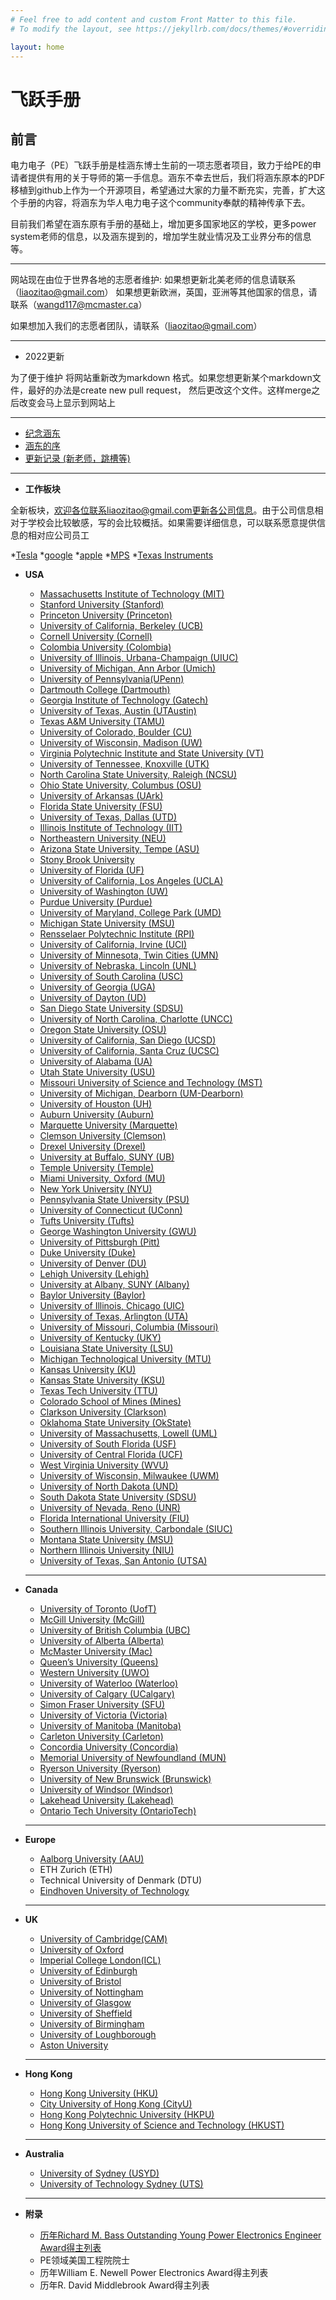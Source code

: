 ```yaml
---
# Feel free to add content and custom Front Matter to this file.
# To modify the layout, see https://jekyllrb.com/docs/themes/#overriding-theme-defaults

layout: home
---
```

# 飞跃手册

## **前言**

电力电子（PE）飞跃手册是桂涵东博士生前的一项志愿者项目，致力于给PE的申请者提供有用的关于导师的第一手信息。涵东不幸去世后，我们将涵东原本的PDF移植到github上作为一个开源项目，希望通过大家的力量不断充实，完善，扩大这个手册的内容，将涵东为华人电力电子这个community奉献的精神传承下去。

目前我们希望在涵东原有手册的基础上，增加更多国家地区的学校，更多power system老师的信息，以及涵东提到的，增加学生就业情况及工业界分布的信息等。

---

网站现在由位于世界各地的志愿者维护:
如果想更新北美老师的信息请联系（liaozitao@gmail.com）
如果想更新欧洲，英国，亚洲等其他国家的信息，请联系（wangd117@mcmaster.ca）

如果想加入我们的志愿者团队，请联系（liaozitao@gmail.com）

---
* 2022更新

为了便于维护 将网站重新改为markdown 格式。如果您想更新某个markdown文件，最好的办法是create new pull request， 然后更改这个文件。这样merge之后改变会马上显示到网站上

---
* [纪念涵东](https://handonggui.github.io/)
* [涵东的序](https://zliao555.github.io/flying-brochure/handong_intro)
* [更新记录 (新老师，跳槽等)](https://zliao555.github.io/flying-brochure/updates)

---
* **工作板块**

全新板块，欢迎各位联系liaozitao@gmail.com更新各公司信息。由于公司信息相对于学校会比较敏感，写的会比较概括。如果需要详细信息，可以联系愿意提供信息的相对应公司员工

*[Tesla](https://zliao555.github.io/flying-brochure/tesla)
*[google](https://zliao555.github.io/flying-brochure/google)
*[apple](https://zliao555.github.io/flying-brochure/apple)
*[MPS](https://zliao555.github.io/flying-brochure/mps)
*[Texas Instruments](https://zliao555.github.io/flying-brochure/ti)




* **USA**
  * [Massachusetts Institute of Technology (MIT)](https://zliao555.github.io/flying-brochure/mit)
  * [Stanford University (Stanford)](https://zliao555.github.io/flying-brochure/stanford)
  * [Princeton University (Princeton)](https://zliao555.github.io/flying-brochure/princeton) 
  * [University of California, Berkeley (UCB)](https://zliao555.github.io/flying-brochure/ucb) 
  * [Cornell University (Cornell)](https://zliao555.github.io/flying-brochure/cornell) 
  * [Colombia University (Colombia)](https://zliao555.github.io/flying-brochure/colombia) 
  * [University of Illinois, Urbana-Champaign (UIUC)](https://zliao555.github.io/flying-brochure/uiuc)
  * [University of Michigan, Ann Arbor (Umich)](https://zliao555.github.io/flying-brochure/umich)
  * [University of Pennsylvania(UPenn)](https://zliao555.github.io/flying-brochure/upenn)
  * [Dartmouth College (Dartmouth)](https://zliao555.github.io/flying-brochure/dartmouth) 
  * [Georgia Institute of Technology (Gatech)](https://zliao555.github.io/flying-brochure/gatech) 
  * [University of Texas, Austin (UTAustin)](https://zliao555.github.io/flying-brochure/utaustin)
  * [Texas A&M University (TAMU)](https://zliao555.github.io/flying-brochure/tamu) 
  * [University of Colorado, Boulder (CU)](https://zliao555.github.io/flying-brochure/cuboulder)
  * [University of Wisconsin, Madison (UW)](https://zliao555.github.io/flying-brochure/uwmadison)
  * [Virginia Polytechnic Institute and State University (VT)](https://zliao555.github.io/flying-brochure/vt) 
  * [University of Tennessee, Knoxville (UTK)](https://zliao555.github.io/flying-brochure/utk) 
  * [North Carolina State University, Raleigh (NCSU)](https://zliao555.github.io/flying-brochure/ncsu) 
  * [Ohio State University, Columbus (OSU)](https://zliao555.github.io/flying-brochure/ohio-state) 
  * [University of Arkansas (UArk)](https://zliao555.github.io/flying-brochure/uark)  
  * [Florida State University (FSU)](https://zliao555.github.io/flying-brochure/fsu) 
  * [University of Texas, Dallas (UTD)](https://zliao555.github.io/flying-brochure/utd) 
  * [Illinois Institute of Technology (IIT)](https://zliao555.github.io/flying-brochure/iit)
  * [Northeastern University (NEU)](https://zliao555.github.io/flying-brochure/neu)
  * [Arizona State University, Tempe (ASU)](https://zliao555.github.io/flying-brochure/asu)
  * [Stony Brook University](https://zliao555.github.io/flying-brochure/stony)
  * [University of Florida (UF)](https://zliao555.github.io/flying-brochure/uf) 
  * [University of California, Los Angeles (UCLA)](https://zliao555.github.io/flying-brochure/ucla)
  * [University of Washington (UW)](https://zliao555.github.io/flying-brochure/uw) 
  * [Purdue University (Purdue)](https://zliao555.github.io/flying-brochure/purdue)
  * [University of Maryland, College Park (UMD)](https://zliao555.github.io/flying-brochure/umd)
  * [Michigan State University (MSU)](https://zliao555.github.io/flying-brochure/michigan-state)
  * [Rensselaer Polytechnic Institute (RPI)](https://zliao555.github.io/flying-brochure/rpi)
  * [University of California, Irvine (UCI)](https://zliao555.github.io/flying-brochure/uci)
  * [University of Minnesota, Twin Cities (UMN)](https://zliao555.github.io/flying-brochure/umn) 
  * [University of Nebraska, Lincoln (UNL)](https://zliao555.github.io/flying-brochure/nebraska) 
  * [University of South Carolina (USC)](https://zliao555.github.io/flying-brochure/USC)
  * [University of Georgia (UGA)](https://zliao555.github.io/flying-brochure/UGA)
  * [University of Dayton (UD)](https://zliao555.github.io/flying-brochure/dayton)
  * [San Diego State University (SDSU)](https://zliao555.github.io/flying-brochure/SDSU)
  * [University of North Carolina, Charlotte (UNCC)](https://zliao555.github.io/flying-brochure/UNCC) 
  * [Oregon State University (OSU)](https://zliao555.github.io/flying-brochure/oregon)
  * [University of California, San Diego (UCSD)](https://zliao555.github.io/flying-brochure/UCSD)
  * [University of California, Santa Cruz (UCSC)](https://zliao555.github.io/flying-brochure/UCSC)
  * [University of Alabama (UA)](https://zliao555.github.io/flying-brochure/UA)
  * [Utah State University (USU)](https://zliao555.github.io/flying-brochure/USU)
  * [Missouri University of Science and Technology (MST)](https://zliao555.github.io/flying-brochure/MST)
  * [University of Michigan, Dearborn (UM-Dearborn)](https://zliao555.github.io/flying-brochure/UMDearborn)
  * [University of Houston (UH)](https://zliao555.github.io/flying-brochure/UH)
  * [Auburn University (Auburn)](https://zliao555.github.io/flying-brochure/Auburn)
  * [Marquette University (Marquette)](https://zliao555.github.io/flying-brochure/marquette)
  * [Clemson University (Clemson)](https://zliao555.github.io/flying-brochure/clemson) 
  * [Drexel University (Drexel)](https://zliao555.github.io/flying-brochure/drexel)
  * [University at Buffalo, SUNY (UB)](https://zliao555.github.io/flying-brochure/buffalo)
  * [Temple University (Temple)](https://zliao555.github.io/flying-brochure/temple)
  * [Miami University, Oxford (MU)](https://zliao555.github.io/flying-brochure/miami)
  * [New York University (NYU)](https://zliao555.github.io/flying-brochure/nyu)
  * [Pennsylvania State University (PSU)](https://zliao555.github.io/flying-brochure/psu)
  * [University of Connecticut (UConn)](https://zliao555.github.io/flying-brochure/uconn)
  * [Tufts University (Tufts)](https://zliao555.github.io/flying-brochure/tufts)
  * [George Washington University (GWU)](https://zliao555.github.io/flying-brochure/gwu)
  * [University of Pittsburgh (Pitt)](https://zliao555.github.io/flying-brochure/pitt)
  * [Duke University (Duke)](https://zliao555.github.io/flying-brochure/duke) 
  * [University of Denver (DU)](https://zliao555.github.io/flying-brochure/denver) 
  * [Lehigh University (Lehigh)](https://zliao555.github.io/flying-brochure/lehigh)
  * [University at Albany, SUNY (Albany)](https://zliao555.github.io/flying-brochure/albany) 
  * [Baylor University (Baylor)](https://zliao555.github.io/flying-brochure/baylor) 
  * [University of Illinois, Chicago (UIC)](https://zliao555.github.io/flying-brochure/uic) 
  * [University of Texas, Arlington (UTA)](https://zliao555.github.io/flying-brochure/uta) 
  * [University of Missouri, Columbia (Missouri)](https://zliao555.github.io/flying-brochure/missouri) 
  * [University of Kentucky (UKY)](https://zliao555.github.io/flying-brochure/uky) 
  * [Louisiana State University (LSU)](https://zliao555.github.io/flying-brochure/lsu) 
  * [Michigan Technological University (MTU)](https://zliao555.github.io/flying-brochure/mtu)  
  * [Kansas University (KU)](https://zliao555.github.io/flying-brochure/ku)
  * [Kansas State University (KSU)](https://zliao555.github.io/flying-brochure/ksu) 
  * [Texas Tech University (TTU)](https://zliao555.github.io/flying-brochure/ttu) 
  * [Colorado School of Mines (Mines)](https://zliao555.github.io/flying-brochure/mines) 
  * [Clarkson University (Clarkson)](https://zliao555.github.io/flying-brochure/clarkson) 
  * [Oklahoma State University (OkState)](https://zliao555.github.io/flying-brochure/okstate) 
  * [University of Massachusetts, Lowell (UML)](https://zliao555.github.io/flying-brochure/uml) 
  * [University of South Florida (USF)](https://zliao555.github.io/flying-brochure/usf) 
  * [University of Central Florida (UCF)](https://zliao555.github.io/flying-brochure/ucf)
  * [West Virginia University (WVU)](https://zliao555.github.io/flying-brochure/wvu) 
  * [University of Wisconsin, Milwaukee (UWM)](https://zliao555.github.io/flying-brochure/uwmil)
  * [University of North Dakota (UND)](https://zliao555.github.io/flying-brochure/und)
  * [South Dakota State University (SDSU)](https://zliao555.github.io/flying-brochure/SDASU) 
  * [University of Nevada, Reno (UNR)](https://zliao555.github.io/flying-brochure/unr)
  * [Florida International University (FIU)](https://zliao555.github.io/flying-brochure/fiu)
  * [Southern Illinois University, Carbondale (SIUC)](https://zliao555.github.io/flying-brochure/siuc)
  * [Montana State University (MSU)](https://zliao555.github.io/flying-brochure/montana)
  * [Northern Illinois University (NIU)](https://zliao555.github.io/flying-brochure/niu)
  * [University of Texas, San Antonio (UTSA)](https://zliao555.github.io/flying-brochure/utsa)
  
  ---
  
* **Canada** 
  * [University of Toronto (UofT)](https://zliao555.github.io/flying-brochure/UofT)
  * [McGill University (McGill)](https://zliao555.github.io/flying-brochure/McGill)
  * [University of British Columbia (UBC)](https://zliao555.github.io/flying-brochure/ubc) 
  * [University of Alberta (Alberta)](https://zliao555.github.io/flying-brochure/Alberta)
  * [McMaster University (Mac)](https://zliao555.github.io/flying-brochure/Mac)
  * [Queen’s University (Queens)](https://zliao555.github.io/flying-brochure/Queens)
  * [Western University (UWO)](https://zliao555.github.io/flying-brochure/UWO)
  * [University of Waterloo (Waterloo)](https://zliao555.github.io/flying-brochure/Waterloo) 
  * [University of Calgary (UCalgary)](https://zliao555.github.io/flying-brochure/UCalgary)
  * [Simon Fraser University (SFU)](https://zliao555.github.io/flying-brochure/SFU)
  * [University of Victoria (Victoria)](https://zliao555.github.io/flying-brochure/Victoria)
  * [University of Manitoba (Manitoba)](https://zliao555.github.io/flying-brochure/Manitoba)
  * [Carleton University (Carleton)](https://zliao555.github.io/flying-brochure/Carleton)
  * [Concordia University (Concordia)](https://zliao555.github.io/flying-brochure/Concordia)
  * [Memorial University of Newfoundland (MUN)](https://zliao555.github.io/flying-brochure/MUN)
  * [Ryerson University (Ryerson)](https://zliao555.github.io/flying-brochure/Ryerson)
  * [University of New Brunswick (Brunswick)](https://zliao555.github.io/flying-brochure/Brunswick)
  * [University of Windsor (Windsor)](https://zliao555.github.io/flying-brochure/Windsor)
  * [Lakehead University (Lakehead)](https://zliao555.github.io/flying-brochure/Lakehead)
  * [Ontario Tech University (OntarioTech)](https://zliao555.github.io/flying-brochure/OntarioTech)
 
  ---
  
* **Europe**
  * [Aalborg University (AAU)](https://zliao555.github.io/flying-brochure/AAU)
  * ETH Zurich (ETH)
  * Technical University of Denmark (DTU)
  * [Eindhoven University of Technology](https://zliao555.github.io//flying-brochure/TUEindhove)
  
  ---
  
* **UK**  
  * [University of Cambridge(CAM)](https://zliao555.github.io/flying-brochure/ucam-uk)
  * [University of Oxford](https://zliao555.github.io/flying-brochure/Oxford)
  * [Imperial College London(ICL)](https://zliao555.github.io/flying-brochure/icl-uk)
  * [University of Edinburgh](https://zliao555.github.io/flying-brochure/edinburgh-UK)
  * [University of Bristol](https://zliao555.github.io/flying-brochure/bristol-UK)
  * [University of Nottingham](https://zliao555.github.io/flying-brochure/nott-uk)
  * [University of Glasgow](https://zliao555.github.io/flying-brochure/glasgow-uk)
  * [University of Sheffield](https://zliao555.github.io/flying-brochure/sheff-uk)
  * [University of Birmingham](https://zliao555.github.io/flying-brochure/Birmingham-uk)
  * [University of Loughborough](https://zliao555.github.io/flying-brochure/Loughborough-uk)
  * [Aston University](https://zliao555.github.io/flying-brochure/Aston-uk)
  
  ---
  
* **Hong Kong**
  * [Hong Kong University (HKU)](https://zliao555.github.io/flying-brochure/hku)
  * [City University of Hong Kong (CityU)](https://zliao555.github.io/flying-brochure/cityu)
  * [Hong Kong Polytechnic University (HKPU)](https://zliao555.github.io/flying-brochure/polyu)
  * [Hong Kong University of Science and Technology (HKUST)](https://zliao555.github.io/flying-brochure/hkust)
  
  ---
  
* **Australia**
  * [University of Sydney (USYD)](https://zliao555.github.io/flying-brochure/usyd)
  * [University of Technology Sydney (UTS)](https://zliao555.github.io/flying-brochure/uts)
  
  ---
  
* **附录** 
  * [历年Richard M. Bass Outstanding Young Power Electronics Engineer Award得主列表](https://zliao555.github.io/flying-brochure/bass)
  * PE领域美国工程院院士 
  * 历年William E. Newell Power Electronics Award得主列表 
  * 历年R. David Middlebrook Award得主列表 
 

